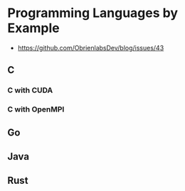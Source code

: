 # Programming Languages by Example
- https://github.com/ObrienlabsDev/blog/issues/43
## C
### C with CUDA
### C with OpenMPI
## Go
## Java
## Rust
